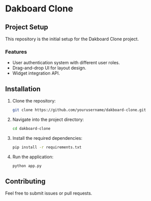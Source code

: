 # Dakboard Clone

## Project Setup

This repository is the initial setup for the Dakboard Clone project.

### Features
- User authentication system with different user roles.
- Drag-and-drop UI for layout design.
- Widget integration API.

## Installation

1. Clone the repository:
   ```bash
   git clone https://github.com/yourusername/dakboard-clone.git
   ```

2. Navigate into the project directory:
   ```bash
   cd dakboard-clone
   ```

3. Install the required dependencies:
   ```bash
   pip install -r requirements.txt
   ```

4. Run the application:
   ```bash
   python app.py
   ```

## Contributing

Feel free to submit issues or pull requests.
